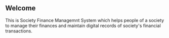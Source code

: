 ## Welcome

This is Society Finance Managemnt System which helps people of a society to manage their finances and maintain digital records of society's financial transactions.
